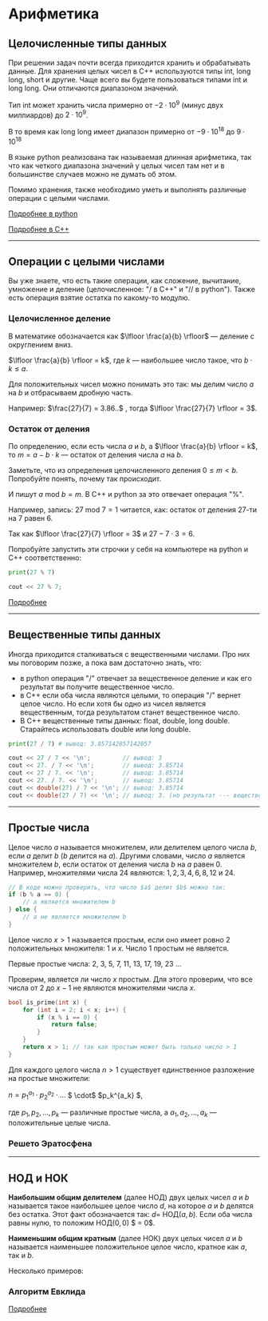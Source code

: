 # Арифметика

## Целочисленные типы данных

При решении задач почти всегда приходится хранить и обрабатывать данные. Для хранения целых чисел в C++ используются типы int, long long, short и другие. Чаще всего вы будете пользоваться типами int и long long. Они отличаются диапазоном значений. 

Тип int может хранить числа примерно от $-2 \cdot 10^9$ (минус двух миллиардов) до $2 \cdot 10^9$.

В то время как long long имеет диапазон примерно от $-9 \cdot 10^{18}$ до $9 \cdot 10^{18}$

В языке python реализована так называемая длинная арифметика, так что как четкого диапазона значений у целых чисел там нет и в большинстве случаев можно не думать об этом.

Помимо хранения, также необходимо уметь и выполнять различные операции с целыми числами.

[Подробнее в python](https://docs-python.ru/tutorial/osnovnye-vstroennye-tipy-python/tip-dannyh-int-tselye-chisla/)

[Подробнее в C++](https://ravesli.com/urok-31-tselochislennyj-tip-dannyh-integer/)

***

## Операции с целыми числами

Вы уже знаете, что есть такие операции, как сложение, вычитание, умножение и деление (целочисленное: "/ в C++" и "// в python"). Также есть операция взятие остатка по какому-то модулю.

### Целочисленное деление 

В математике обозначается как $\lfloor \frac{a}{b} \rfloor$ &mdash; деление с округлением вниз.

$\lfloor \frac{a}{b} \rfloor = k$, где $k$ &mdash; наибольшее число такое, что $b \cdot k \le a$.

Для положительных чисел можно понимать это так: мы делим число $a$ на $b$ и отбрасываем дробную часть.

Например: $\frac{27}{7} = 3.86..$ , тогда $\lfloor \frac{27}{7} \rfloor = 3$.

### Остаток от деления

По определению, если есть числа $a$ и $b$, а $\lfloor \frac{a}{b} \rfloor = k$, то $m = a - b \cdot k$ &mdash; остаток от деления числа $a$ на $b$.

Заметьте, что из определения целочисленного деления $0 \le m < b$. Попробуйте понять, почему так происходит.

И пишут $a$ mod $b = m$. В C++ и python за это отвечает операция "%".

Например, запись: $27$ mod $7 = 1$ читается, как: остаток от деления $27$-ти на $7$ равен $6$.

Так как $\lfloor \frac{27}{7} \rfloor = 3$ и $27 - 7 \cdot 3 = 6$.

Попробуйте запустить эти строчки у себя на компьютере на python и C++ соответственно:

```python
print(27 % 7)
```

```c
cout << 27 % 7;
```

[Подробнее](https://ru.khanacademy.org/computing/computer-science/cryptography/modarithmetic/a/what-is-modular-arithmetic)

*** 

## Вещественные типы данных

Иногда приходится сталкиваться с вещественными числами. Про них мы поговорим позже, а пока вам достаточно знать, что:

* в python операция "/" отвечает за вещественное деление и как его результат вы получите вещественное число.
* в C++ если оба числа являются целыми, то операция "/" вернет целое число. Но если хотя бы одно из чисел является вещественным, тогда результатом станет вещественное число.
* В C++ вещественные типы данных: float, double, long double. Старайтесь использовать double или long double. 

```python
print(27 / 7) # вывод: 3.857142857142857
```

```c
cout << 27 / 7 << '\n';         // вывод: 3
cout << 27. / 7 << '\n';        // вывод: 3.85714
cout << 27 / 7. << '\n';        // вывод: 3.85714
cout << 27. / 7. << '\n';       // вывод: 3.85714
cout << double(27) / 7 << '\n'; // вывод: 3.85714
cout << double(27 / 7) << '\n'; // вывод: 3. (но результат --- вещественное число)
```

*** 

## Простые числа

Целое число $a$ называется множителем, или делителем целого числа $b$,
если $a$ делит $b$ ($b$ делится на $a$). Другими словами, число $a$ является множителем $b$, если остаток от деления числа $b$ на $a$ равен $0$. Например, множителями числа $24$ являются: $1, 2, 3, 4, 6, 8, 12$ и $24$.

```c
// В коде можно проверить, что число $a$ делит $b$ можно так:
if (b % a == 0) {
    // a является множителем b
} else {
    // a не является множителем b
}
```

Целое число $x > 1$ называется простым, если оно имеет ровно $2$ положительных множителя: $1$ и $x$. Число $1$ простым не является.

Первые простые числа: 2, 3, 5, 7, 11, 13, 17, 19, 23 ...

Проверим, является ли число $x$ простым. Для этого проверим, что все числа от $2$ до $x-1$ не являются множителями числа $x$.

```c
bool is_prime(int x) {
    for (int i = 2; i < x; i++) {
        if (x % i == 0) {
            return false;
        }
    }
    return x > 1; // так как простым может быть только число > 1
}
```

Для каждого целого числа $n > 1$ существует единственное разложение на простые множители:

$n = p_1^{a_1} \cdot p_2^{a_2} \cdot ...$ $ \cdot$ $p_k^{a_k} $,

где $p_1, p_2, ..., p_k$ &mdash; различные простые числа, а $a_1, a_2, ..., a_k$ &mdash; положительные целые числа.

### Решето Эратосфена



***

## НОД и НОК



**Наибольшим общим делителем** (далее НОД) двух целых чисел $a$ и $b$ называется такое наибольшее целое число $d$, на которое $a$ и $b$ делятся без остатка. Этот факт обозначается так: $d =$ НОД($a, b$). Если оба числа равны нулю, то положим НОД($0, 0$) $ = 0$.

**Наименьшим общим кратным** (далее НОК) двух целых чисел $a$ и $b$ называется наименьшее положительное целое число, кратное как $a$, так и $b$.

Несколько примеров: 


### Алгоритм Евклида


[Подробнее](https://www.eolymp.com/ru/blogs/posts/16#:~:text=%D0%9D%D0%B0%D0%B8%D0%B1%D0%BE%D0%BB%D1%8C%D1%88%D0%B8%D0%BC%20%D0%BE%D0%B1%D1%89%D0%B8%D0%BC%20%D0%B4%D0%B5%D0%BB%D0%B8%D1%82%D0%B5%D0%BB%D0%B5%D0%BC%20(%D0%B4%D0%B0%D0%BB%D0%B5%D0%B5%20%D0%9D%D0%9E%D0%94,0%2C%200)%20%3D%200)
